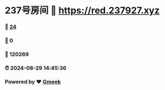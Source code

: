 # 237号房间 :link: https://red.237927.xyz 
### :page_facing_up: [24](https://red.237927.xyz/tag.html) 
### :speech_balloon: 0 
### :hibiscus: 120269 
### :alarm_clock: 2024-08-29 14:45:36 
### Powered by :heart: [Gmeek](https://github.com/Meekdai/Gmeek)
